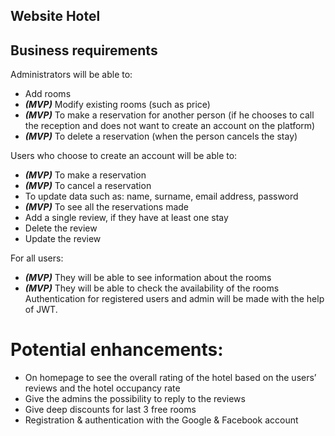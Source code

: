 ﻿## Website Hotel

## Business requirements

Administrators will be able to:
-	Add rooms
-	***(MVP)*** Modify existing rooms (such as price)
-	***(MVP)*** To make a reservation for another person (if he chooses to call the reception and does not want to create an account on the platform)
-	***(MVP)*** To delete a reservation (when the person cancels the stay)

Users who choose to create an account will be able to:
-	***(MVP)*** To make a reservation
-	***(MVP)*** To cancel a reservation
-	To update data such as: name, surname, email address, password
-	***(MVP)*** To see all the reservations made
-	Add a single review, if they have at least one stay
-	Delete the review
-	Update the review

For all users:
-	***(MVP)*** They will be able to see information about the rooms
-	***(MVP)*** They will be able to check the availability of the rooms
Authentication for registered users and admin will be made with the help of JWT.

# Potential enhancements:

- On homepage to see the overall rating of the hotel based on the users’ reviews and the hotel occupancy rate
-	Give the admins the possibility to reply to the reviews
-	Give deep discounts for last 3 free rooms
-	Registration & authentication with the Google & Facebook account

